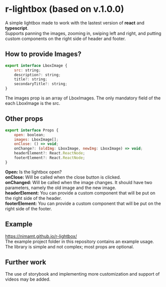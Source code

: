 # r-lightbox (based on v.1.0.0)

A simple lightbox made to work with the lastest version of <strong>react</strong> and <strong>typescript</strong>.  
Supports panning the images, zooming in, swiping left and right, and putting custom components on the right side of header and footer.

## How to provide Images?

```jsx
export interface LboxImage {
    src: string;
    description?: string;
    title?: string;
    secondaryTitle?: string;
}
```

The images prop is an array of LboxImages. The only mandatory field of the each LboxImage is the src.

## Other props

```jsx
export interface Props {
    open: boolean;
    images: LboxImage[];
    onClose: () => void;
    onChange?: (oldImg: LboxImage, newImg: LboxImage) => void;
    headerElement?: React.ReactNode;
    footerElement?: React.ReactNode;
}
```

**Open:** Is the lightbox open?  
**onClose:** Will be called when the close button is clicked.  
**onChanged:** Will be called when the image changes. It should have two parameters, namely the old image and the new image.  
**headerElement:** You can provide a custom component that will be put on the right side of the header.  
**footerElement:** You can provide a custom component that will be put on the right side of the footer.

## Example

https://nimamt.github.io/r-lightbox/  
The example project folder in this repository contains an example usage.  
The library is simple and not complex; most props are optional.

## Further work

The use of storybook and implementing more customization and support of videos may be added.
